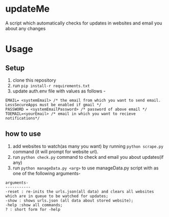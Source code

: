 # updateMe
A script which automatically checks for updates in websites and email you about any changes

# Usage

## Setup
 1. clone this repository
 2. run `pip install-r requirements.txt`
 3. update auth.env file with values as follows - 

  ```
  EMAIL= <systemEmail> /* the email from which you want to send email. LessSecureApps must be enabled if gmail */
  PASSWORD = <systemEmailPassword> /* password of above email */
  TOEMAIL=<yourEmail> /* email in which you want to recieve notifications*/
  ```
 ## how to use
 
 1. add websites to watch(as many you want) by running `python scrape.py` command (it will prompt for website url).
 2. run `python check.py` command to check and email you about updates(if any)
 3. run `python manageData.py <arg>` to use manageData.py script with <arg> as one of the following arguments-
  
  ```
  arguments-
  -----------
  -reset : re-inits the urls.json(all data) and clears all websites which are in queue to be watched for updates;
  -show : shows urls.json (all data about stored website);
  -help :show all commands;
  ? : short form for -help
  ```
